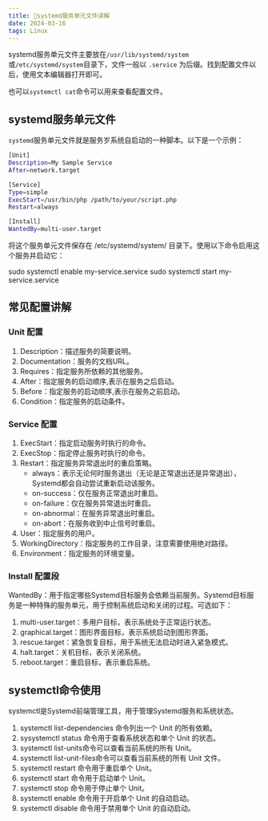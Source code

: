 ```yaml
---
title: 🔰systemd服务单元文件讲解
date: 2024-03-16
tags: Linux
---
```


systemd服务单元文件主要放在`/usr/lib/systemd/system`或`/etc/systemd/system`目录下，文件一般以 `.service` 为后缀。找到配置文件以后，使用文本编辑器打开即可。

也可以`systemctl cat`命令可以用来查看配置文件。

## systemd服务单元文件

`systemd`服务单元文件就是服务岁系统自启动的一种脚本。以下是一个示例：

```sh
[Unit]
Description=My Sample Service
After=network.target

[Service]
Type=simple
ExecStart=/usr/bin/php /path/to/your/script.php
Restart=always

[Install]
WantedBy=multi-user.target
```

将这个服务单元文件保存在 /etc/systemd/system/ 目录下。使用以下命令启用这个服务并启动它：

sudo systemctl enable my-service.service
sudo systemctl start my-service.service

## 常见配置讲解

### Unit 配置

1. Description：描述服务的简要说明。
2. Documentation：服务的文档URL。
3. Requires：指定服务所依赖的其他服务。
4. After：指定服务的启动顺序,表示在服务之后启动。
5. Before：指定服务的启动顺序,表示在服务之前启动。
6. Condition：指定服务的启动条件。

### Service 配置

1. ExecStart：指定启动服务时执行的命令。
2. ExecStop：指定停止服务时执行的命令。
3. Restart：指定服务异常退出时的重启策略。
   - always：表示无论何时服务退出（无论是正常退出还是异常退出），Systemd都会自动尝试重新启动该服务。
   - on-success：仅在服务正常退出时重启。
   - on-failure：仅在服务异常退出时重启。
   - on-abnormal：在服务异常退出时重启。
   - on-abort：在服务收到中止信号时重启。
4. User：指定服务的用户。
5. WorkingDirectory：指定服务的工作目录，注意需要使用绝对路径。
6. Environment：指定服务的环境变量。

### Install 配置段

WantedBy：用于指定哪些Systemd目标服务会依赖当前服务。Systemd目标服务是一种特殊的服务单元，用于控制系统启动和关闭的过程。可选如下：

1. multi-user.target：多用户目标，表示系统处于正常运行状态。
2. graphical.target：图形界面目标，表示系统启动到图形界面。
3. rescue.target：紧急恢复目标，用于系统无法启动时进入紧急模式。
4. halt.target：关机目标，表示关闭系统。
5. reboot.target：重启目标，表示重启系统。

## systemctl命令使用

systemctl是Systemd前端管理工具，用于管理Systemd服务和系统状态。

1. systemctl list-dependencies 命令列出一个 Unit 的所有依赖。
2. sysystemctl status <service-name> 命令用于查看系统状态和单个 Unit 的状态。
3. systemctl list-units命令可以查看当前系统的所有 Unit。
4. systemctl list-unit-files命令可以查看当前系统的所有 Unit 文件。
5. systemctl restart <service-name> 命令用于重启单个 Unit。
6. systemctl start <service-name> 命令用于启动单个 Unit。
7. systemctl stop <service-name> 命令用于停止单个 Unit。
8. systemctl enable <service-name> 命令用于开启单个 Unit 的自动启动。
9. systemctl disable <service-name> 命令用于禁用单个 Unit 的自动启动。
